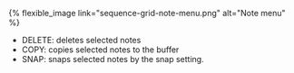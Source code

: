 ---
---

{% flexible_image link="sequence-grid-note-menu.png" alt="Note menu" %}

* DELETE: deletes selected notes
* COPY: copies selected notes to the buffer
* SNAP: snaps selected notes by the snap setting. 
